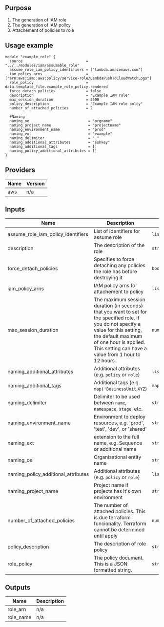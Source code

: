 ## Purpose

1. The generation of IAM role
2. The generation of IAM policy
3. Attachement of policies to role

## Usage example

```
module "example_role" {
  source                             = "../../modules/iam/assumable_role"
  assume_role_iam_policy_identifiers = ["lambda.amazonaws.com"]
  iam_policy_arns                    = ["arn:aws:iam::aws:policy/service-role/LambdaPushToCloudWatchLogs"]
  role_policy                        = data.template_file.example_role_policy.rendered
  force_detach_policies              = false
  description                        = "Example IAM role"
  max_session_duration               = 3600
  policy_description                 = "Example IAM role polcy"
  number_of_attached_policies        = 2

  #Naming
  naming_oe                           = "orgname"
  naming_project_name                 = "projectname"
  naming_environment_name             = "prod"
  naming_ext                          = "example"
  naming_delimiter                    = "_"
  naming_additional_attributes        = "sshkey"
  naming_additional_tags              = []
  naming_policy_additional_attributes = []
}
```

## Providers

| Name | Version |
|------|---------|
| aws | n/a |

## Inputs

| Name | Description | Type | Default | Required |
|------|-------------|------|---------|:-----:|
| assume\_role\_iam\_policy\_identifiers | List of identifiers for assume role | `list` | n/a | yes |
| description | The description of the role | `string` | n/a | yes |
| force\_detach\_policies | Specifies to force detaching any policies the role has before destroying it | `bool` | n/a | yes |
| iam\_policy\_arns | IAM policy arns for attachement to policy | `list(string)` | n/a | yes |
| max\_session\_duration | The maximum session duration (in seconds) that you want to set for the specified role. If you do not specify a value for this setting, the default maximum of one hour is applied. This setting can have a value from 1 hour to 12 hours. | `number` | n/a | yes |
| naming\_additional\_attributes | Additional attributes (e.g. `policy` or `role`) | `list` | n/a | yes |
| naming\_additional\_tags | Additional tags (e.g. `map('BusinessUnit`,`XYZ`) | `map` | n/a | yes |
| naming\_delimiter | Delimiter to be used between `name`, `namespace`, `stage`, etc. | `string` | n/a | yes |
| naming\_environment\_name | Environment to deploy resources, e.g. 'prod', 'test', 'dev', or 'shared' | `string` | n/a | yes |
| naming\_ext | extension to the full name, e.g. Sequence or additional name | `string` | n/a | yes |
| naming\_oe | Organisational entity name | `string` | n/a | yes |
| naming\_policy\_additional\_attributes | Additional attributes (e.g. `policy` or `role`) | `list` | n/a | yes |
| naming\_project\_name | Project name if projects has it's own environment | `string` | n/a | yes |
| number\_of\_attached\_policies | The number of attached policies. This is due terraform funcionality. Terraform cannot be determined until apply | `number` | n/a | yes |
| policy\_description | The description of role policy | `string` | n/a | yes |
| role\_policy | The policy document. This is a JSON formatted string. | `string` | n/a | yes |

## Outputs

| Name | Description |
|------|-------------|
| role\_arn | n/a |
| role\_name | n/a |